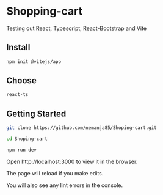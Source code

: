 # Shopping-cart
Testing out React, Typescript, React-Bootstrap and Vite

## Install

```sh
npm init @vitejs/app
```

## Choose

```sh
react-ts
```

## Getting Started

```sh
git clone https://github.com/nemanja85/Shoping-cart.git
```

```sh
cd Shoping-cart
```

```sh
npm run dev
```

Open http://localhost:3000 to view it in the browser.

The page will reload if you make edits.

You will also see any lint errors in the console.

